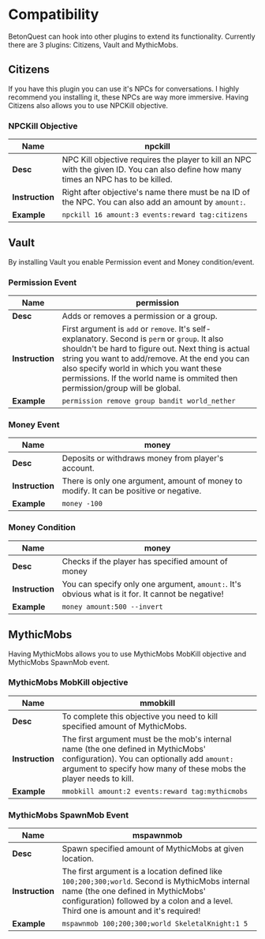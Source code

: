 # Compatibility

BetonQuest can hook into other plugins to extend its functionality. Currently there are 3 plugins: Citizens, Vault and MythicMobs.

## Citizens

If you have this plugin you can use it's NPCs for conversations. I highly recommend you installing it, these NPCs are way more immersive. Having Citizens also allows you to use NPCKill objective.

### NPCKill Objective

|**Name**| npckill|
|---|---|
|**Desc**| NPC Kill objective requires the player to kill an NPC with the given ID. You can also define how many times an NPC has to be killed.|
|**Instruction**| Right after objective's name there must be na ID of the NPC. You can also add an amount by `amount:`.|
|**Example**| `npckill 16 amount:3 events:reward tag:citizens`|

## Vault

By installing Vault you enable Permission event and Money condition/event.

### Permission Event

|**Name**| permission|
|---|---|
|**Desc**| Adds or removes a permission or a group.|
|**Instruction**| First argument is `add` or `remove`. It's self-explanatory. Second is `perm` or `group`. It also shouldn't be hard to figure out. Next thing is actual string you want to add/remove. At the end you can also specify world in which you want these permissions. If the world name is ommited then permission/group will be global.|
|**Example**| `permission remove group bandit world_nether`|

### Money Event

|**Name**| money|
|---|---|
|**Desc**| Deposits or withdraws money from player's account.|
|**Instruction**| There is only one argument, amount of money to modify. It can be positive or negative.|
|**Example**| `money -100`|

### Money Condition

|**Name**| money|
|---|---|
|**Desc**| Checks if the player has specified amount of money|
|**Instruction**| You can specify only one argument, `amount:`. It's obvious what is it for. It cannot be negative!|
|**Example**| `money amount:500 --invert`|

## MythicMobs

Having MythicMobs allows you to use MythicMobs MobKill objective and MythicMobs SpawnMob event.

### MythicMobs MobKill objective

|**Name**| mmobkill|
|---|---|
|**Desc**| To complete this objective you need to kill specified amount of MythicMobs.|
|**Instruction**| The first argument must be the mob's internal name (the one defined in MythicMobs' configuration). You can optionally add `amount:` argument to specify how many of these mobs the player needs to kill.|
|**Example**| `mmobkill amount:2 events:reward tag:mythicmobs`|

### MythicMobs SpawnMob Event

|**Name**| mspawnmob|
|---|---|
|**Desc**| Spawn specified amount of MythicMobs at given location.|
|**Instruction**| The first argument is a location defined like `100;200;300;world`. Second is MythicMobs internal name (the one defined in MythicMobs' configuration) followed by a colon and a level. Third one is amount and it's required!|
|**Example**| `mspawnmob 100;200;300;world SkeletalKnight:1 5`|
